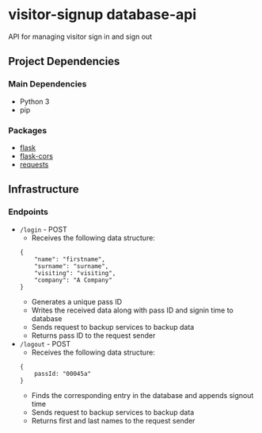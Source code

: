 # visitor-signup database-api
API for managing visitor sign in and sign out

## Project Dependencies
### Main Dependencies
 - Python 3
 - pip

### Packages
 - [flask](http://flask.pocoo.org/)
 - [flask-cors](https://github.com/corydolphin/flask-cors)
 - [requests](https://github.com/requests/requests)

## Infrastructure
### Endpoints
 - `/login` - POST
   - Receives the following data structure:
   ```
   {
       "name": "firstname",
       "surname": "surname",
       "visiting": "visiting",
       "company": "A Company"
   }
   ```
   - Generates a unique pass ID
   - Writes the received data along with pass ID and signin time to database
   - Sends request to backup services to backup data
   - Returns pass ID to the request sender
 - `/logout` - POST
   - Receives the following data structure:
   ```
   {
       passId: "00045a"
   }
   ```
   - Finds the corresponding entry in the database and appends signout time
   - Sends request to backup services to backup data
   - Returns first and last names to the request sender
